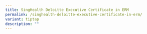 ```yaml
---
title: SingHealth Deloitte Executive Certificate in ERM
permalink: /singhealth-deloitte-executive-certificate-in-erm/
variant: tiptap
description: ""
---
```

